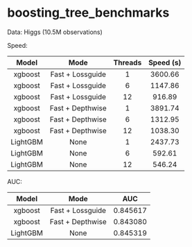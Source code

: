 # boosting_tree_benchmarks

Data: Higgs (10.5M observations)

Speed:

| Model | Mode | Threads | Speed (s) |
| :---: | :---: | :---: | :---: |
| xgboost | Fast + Lossguide | 1 | 3600.66 |
| xgboost | Fast + Lossguide | 6 | 1147.86 |
| xgboost | Fast + Lossguide | 12 | 916.89 |
| xgboost | Fast + Depthwise | 1 | 3891.74 |
| xgboost | Fast + Depthwise | 6 | 1312.95 |
| xgboost | Fast + Depthwise | 12 | 1038.30 |
| LightGBM | None | 1 | 2437.73 |
| LightGBM | None | 6 | 592.61 |
| LightGBM | None | 12 | 546.24 |

AUC:

| Model | Mode | AUC |
| :---: | :---: | :---: |
| xgboost | Fast + Lossguide | 0.845617 |
| xgboost | Fast + Depthwise | 0.843080 |
| LightGBM | None | 0.845319 |
